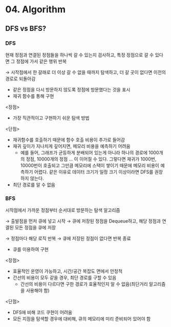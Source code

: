 # 04. Algorithm

## DFS vs BFS?

### DFS

현재 정점과 연결된 정점들을 하나씩 갈 수 있는지 검사하고, 특정 정점으로 갈 수 있다면 그 정점에 가서 같은 행위 반복

→ 시작점에서 한 갈래로 더 이상 갈 수 없을 때까지 탐색하고, 더 갈 곳이 없다면 이전의 경로로 되돌아감

* 같은 정점을 다시 방문하지 않도록 정점에 방문했다는 것을 표시
* 재귀 함수를 통해 구현

<장점>

* 가장 직관적이고 구현하기 쉬운 탐색 방법

<단점>

* 재귀함수를 호출하기 때문에 함수 호출 비용이 추가로 들어감
* 재귀 깊이가 지나치게 깊어지면, 메모리 비용을 예측하기 어려움
  * 예를 들어, 그래프가 균등하게 분배되어 있는게 아니라 하나의 경로에 1000개의 정점, 10000개의 정점 ... 이 이어질 수 있다. 그렇다면 재귀가 1000번, 10000번이 호출되고 그만큼 메모리에 스택이 쌓이기 때문에 메모리 비용이 예측하기 어렵다. 같은 이유로 데이터 크기가 일정 크기 이상이라면 DFS를 권장하지 않는다.
* 최단 경로를 알 수 없음

### BFS

시작점에서 가까운 정점부터 순서대로 방문하는 탐색 알고리즘

→ 출발점을 먼저 큐에 넣고 시작 → 큐에 저장된 정점을 Dequeue하고, 해당 정점과 연결된 모든 정점을 큐에 저장

→ 정점마다 해당 로직 반복 → 큐에 저장된 정점이 없다면 반복 종료

* 큐를 이용하여 구현

<장점>

* 효율적인 운영이 가능하고, 시간/공간 복잡도 면에서 안정적
* 간선의 비용이 모두 같을 경우, 최단 경로를 구할 수 있음
  * 간선의 비용이 다르다면 구한 경로가 효율적인지 알 수 없음(최단거리 알고리즘을 사용해야 함)

<단점>

* DFS에 비해 코드 쿠현이 어려움
* 모든 지점을 탐색할 경우에 대비해, 큐의 메모리에 미리 준비되어 있어야 함